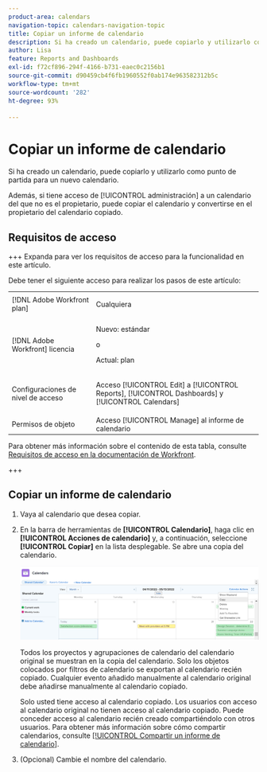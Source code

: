 ```yaml
---
product-area: calendars
navigation-topic: calendars-navigation-topic
title: Copiar un informe de calendario
description: Si ha creado un calendario, puede copiarlo y utilizarlo como punto de partida para un nuevo calendario.
author: Lisa
feature: Reports and Dashboards
exl-id: f72cf896-294f-4166-b731-eaec0c2156b1
source-git-commit: d90459cb4f6fb1960552f0ab174e963582312b5c
workflow-type: tm+mt
source-wordcount: '282'
ht-degree: 93%

---
```


# Copiar un informe de calendario

Si ha creado un calendario, puede copiarlo y utilizarlo como punto de partida para un nuevo calendario.

Además, si tiene acceso de [!UICONTROL administración] a un calendario del que no es el propietario, puede copiar el calendario y convertirse en el propietario del calendario copiado.

## Requisitos de acceso

+++ Expanda para ver los requisitos de acceso para la funcionalidad en este artículo.

Debe tener el siguiente acceso para realizar los pasos de este artículo:

<table style="table-layout:auto"> 
 <col> 
 </col> 
 <col> 
 </col> 
 <tbody> 
  <tr> 
   <td role="rowheader">[!DNL Adobe Workfront plan]</td> 
   <td> <p>Cualquiera</p> </td> 
  </tr> 
  <tr> 
   <td role="rowheader">[!DNL Adobe Workfront] licencia</td> 
   <td><p>Nuevo: estándar</p>
       <p>o</p>
       <p>Actual: plan</p></td> 
  </tr> 
  <tr> 
   <td role="rowheader">Configuraciones de nivel de acceso</td> 
   <td> <p>Acceso [!UICONTROL Edit] a [!UICONTROL Reports], [!UICONTROL Dashboards] y [!UICONTROL Calendars]</p></td> 
  </tr> 
  <tr> 
   <td role="rowheader">Permisos de objeto</td> 
   <td>Acceso [!UICONTROL Manage] al informe de calendario</td> 
  </tr> 
 </tbody> 
</table>

Para obtener más información sobre el contenido de esta tabla, consulte [Requisitos de acceso en la documentación de Workfront](/help/quicksilver/administration-and-setup/add-users/access-levels-and-object-permissions/access-level-requirements-in-documentation.md).

+++

## Copiar un informe de calendario

1. Vaya al calendario que desea copiar.
1. En la barra de herramientas de **[!UICONTROL Calendario]**, haga clic en **[!UICONTROL Acciones de calendario]** y, a continuación, seleccione **[!UICONTROL Copiar]** en la lista desplegable.
Se abre una copia del calendario.

   ![Copiar el informe de calendario](assets/copy-calendar-report.png)

   Todos los proyectos y agrupaciones de calendario del calendario original se muestran en la copia del calendario. Solo los objetos colocados por filtros de calendario se exportan al calendario recién copiado. Cualquier evento añadido manualmente al calendario original debe añadirse manualmente al calendario copiado.

   Solo usted tiene acceso al calendario copiado. Los usuarios con acceso al calendario original no tienen acceso al calendario copiado. Puede conceder acceso al calendario recién creado compartiéndolo con otros usuarios. Para obtener más información sobre cómo compartir calendarios, consulte [[!UICONTROL Compartir un informe de calendario]](../../../reports-and-dashboards/reports/calendars/share-a-calendar-report.md).

1. (Opcional) Cambie el nombre del calendario.
